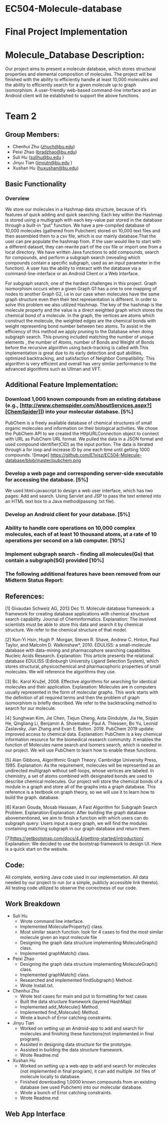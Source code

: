 # EC504-Molecule-database
# Final Project Implementation 
# Molecule_Database Description:
Our project aims to present a molecule database, which stores structural properties and elemental composition of molecules. The project will be finished with the ability to efficiently handle at least 10,000 molecules and the ability to efficiently search for a given molecule up to graph isomorphism. A user-friendly web-based command-line interface and an Android client will be established to support the above functions.

# Team 2
## Group Members:
* Chenhui Zhu (zhuch@bu.edu)
* Peixi Zhao (bradzhao@bu.edu)
* Suli Hu (sulihu@bu.edu )
* Jinyu Tian (jinyutn@bu.edu )
* Xushan Hu (huxushan@bu.edu)

## Basic Functionality 
### Overview
We store our molecules in a Hashmap data structure, because of it’s features of quick adding and quick searching. Each key within the Hashmap is stored using a multigraph with each key-value pair stored in the database through a built-in “put” function. We have a pre-compiled database of 10,000 molecules (gathered from Pubchem) stored on 10,000 text files and then assembled them to  a csv file, which is our mainly database.That the user can pre populate the hashmap from. If the user would like to start with a different dataset, they can rewrite part of the csv file or import one from a local directory. We have written Java functions to add compounds, search for compounds, and perform a subgraph search (revealing which compounds contain a specific subgraph, used as an input parameter in the function). A user has the ability to interact with the database via a command-line-interface or an Android Client or a Web Interface.

For subgraph search, one of the hardest challenges in this project. Graph isomorphism occurs when a given Graph G1 has a one to one mapping of nodes to another Graph G2, i.e in our case when molecules have the same graph structure even then their text representation is different. In order to solve this problem we also utilized Hashmap. The key of the hashmap is the molecule property and the value is a direct weighted graph which stores the chemical bond of a molecule. In the graph, the vertices are atoms which construct the molecule, the weighted edges are the chemical bonds with weight representing bond number between two atoms. To assist in the efficiency of this method we apply pruning to the Database when doing subgraph search. This pruning included matching the number of unique elements , the number of Atoms, number of Bonds and Weight of Bonds before the recursive algorithm using back-tracking is called with.This implementation is great due to its early detection and quit abilities, optimized backtracking, and satisfaction of Neighbor Compatibility. This algorithm is very efficient and overall has very similar performance to the advanced algorithms such as Ullman and VFT.

## Additional Feature Implementation:

### Download 1,000 known compounds from an existing database (e.g., [http://www.chemspider.com/AboutServices.aspx?][ChemSpider]]) into your molecular database. [5%]
PubChem is a freely available database of chemical structures of small organic molecules and information on their biological activities. We chose the PubChem API to we created the HttpURLConnection object to connect with URL as PubChem URL format. We pulled the data in a JSON format and used compound identifier(CID) as the input portion. The data is iterated through a for loop and increase ID by one each time until getting 1000 compounds.
![image] https://github.com/E1visz/EC504-Molecule-database/blob/master/pubchem.png

### Develop a web page and corresponding server-side executable for accessing the database. [5%]
We used html+javascript to design a web user interface, which has two pages: Add and search. Using Servlet and JSP to pass the text entered into an HTML text box to a Java method(passing .txt file).

### Develop an Android client for your database. [5%]

### Ability to handle core operations on 10,000 complex molecules, each of at least 10 thousand atoms, at a rate of 10 operations per second on a lab computer. [10%]

### Implement subgraph search - finding all molecules(Gs) that contain a subgraph(SG) provided [10%]

### The following additional features have been removed from our Midterm Status Report:

## References: 
[1] Givaudan Schweiz AG, 2013 Dec 11. Molecule database framework: a framework for creating database applications with chemical structure search capability. Journal of Cheminformatics.
Explanation: The involved scientists must be able to store this data and search it by chemical structure. We refer to the chemical structure of that model.

[2] Kun-Yi Hsin, Hugh P. Morgan, Steven R. Shave, Andrew C. Hinton, Paul Taylor, and Malcolm D. Walkinshaw*, 2010. EDULISS: a small-molecule database with data-mining and pharmacophore searching capabilities. Nucleic Acids Research.
Explanation: This article presents the relational database EDULISS (Edinburgh University Ligand Selection System), which stores structural, physicochemical and pharmacophoric properties of small molecules. We will reference the algorithms they use.

[3] Bc. Karol Kružel, 2008. Effective algorithms for searching for identical molecules and their application.
Explanation: Molecules are in computers usually represented in the form of molecular graphs. This work starts with the definition of all required terms and then the problem of graph isomorphism is briefly described. We refer to the backtracking method to search for our molecule.

[4] Sunghwan Kim, Jie Chen, Tiejun Cheng, Asta Gindulyte, Jia He, Siqian He, Qingliang Li, Benjamin A. Shoemaker, Paul A. Thiessen, Bo Yu, Leonid Zaslavsky, Jian Zhang and Evan E. Bolton. 2019. PubChem 2019 update: improved access to chemical data.
Explanation: PubChem is a key chemical information resource for the biomedical research community. It enables the function of Molecules name search and Isomers search, which is needed in our project. We will use PubChem to learn how to enable these functions.

[5] Alan Gibbons, Algorithmic Graph Theory. Cambridge University Press, 1985.
Explanation: As the requirement, molecules will be represented as an undirected multigraph without self-loops, whose vertices are labeled. In chemistry, a set of atoms combined with designated bonds are used to describe chemical molecules. Our project will store the chemical bonds of a module in a graph and store all of the graphs into a graph database. This reference is a textbook on graph theory, so we will use it to learn how to build the graph. database.

[6] Karam Gouda, Mosab Hassaan, A Fast Algorithm for Subgraph Search Problem.
Explanation:Explanation: After building the graph database abovementioned, we aim to finish a function with which users can do subgraph query: Users input a query graph, we will find the modules containing matching subgraph in our graph database and return them.

[7]https://getbootstrap.com/docs/4.4/getting-started/introduction/
Explanation: We decided to use the bootstrap framework to design UI. Here is a quick start on the website.
## Code:
All complete, working Java code used in our implementation. 
All data needed by our project to run (or a simple, publicly accessible link thereto).
All testing code utilized to observe the correctness of our code.
## Work Breakdown
* Suli Hu
	- Wrote command line interface. 
  	- Implemented MolecularProperty() class.
	- Most similar search function: look for 4 cases to find the most similar molecule given an input molecule file
  	- Designing the graph data structure implementing MoleculeGraph() class.
  	- Implemented graphMatch() class.
* Peixi Zhao
  	- Designing the graph data structure implementing MoleculeGraph() class.
  	- Implemented graphMatch() class.
 	- Researched and implemented findSubgraph() Method. 
  	- Wrote Install.txt.
* Chenhui Zhu 
	- Wrote test cases for main and put in formatting for test cases
  	- Built the data structure framework (layered HashMap)
	- Implemented add_Molecule() Method. 
	- Implemented find_Molecule() Method.
	- Wrote a bunch of Error catching constraints. 
* Jinyu Tian
	- Worked on setting up an Android-app to add and search for molecules and finishing these functions(not implemented in final program).
  	- Assisted in designing data structure for the prototype.
  	- Assisted in building the data structure framework.
  	- Wrote Readme.md
* Xushan Hu
	- Worked on setting up a web-app to add and search for molecules (not implemented in final program), it can add multiple .txt files of molecule locally to database.
  	- Finished downloading 1,0000 known compounds from an existing database (we used Pubchem) into our molecular database.
 	- Wrote a bunch of Error catching constraints.
  	- Wrote Readme.md
## Web App Interface
